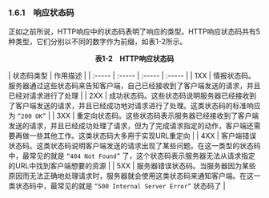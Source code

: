 ### 1.6.1　响应状态码

正如之前所说，HTTP响应中的状态码表明了响应的类型。HTTP响应状态码共有5种类型，它们分别以不同的数字作为前缀，如表1-2所示。

<center class="my_markdown"><b class="my_markdown">表1-2　HTTP响应状态码</b></center>

| 状态码类型 | 作用描述 |
| :-----  | :-----  | :-----  | :-----  |
| 1XX | 情报状态码。服务器通过这些状态码来告知客户端，自己已经接收到了客户端发送的请求，并且已经对请求进行了处理 |
| 2XX | 成功状态码。这些状态码说明服务器已经接收到了客户端发送的请求，并且已经成功地对请求进行了处理。这类状态码的标准响应为 `“200 OK”` |
| 3XX | 重定向状态码。这些状态码表示服务器已经接收到了客户端发送的请求，并且已经成功处理了请求，但为了完成请求指定的动作，客户端还需要再做一些其他工作。这类状态码大多用于实现URL重定向 |
| 4XX | 客户端错误状态码。这类状态码说明客户端发送的请求出现了某些问题。在这一类型的状态码中，最常见的就是 `“404 Not Found”` 了，这个状态码表示服务器无法从请求指定的URL中找到客户端想要的资源 |
| 5XX | 服务器错误状态码。当服务器因为某些原因而无法正确地处理请求时，服务器就会使用这类状态码来通知客户端。在这一类状态码中，最常见的就是 `“500 Internal Server Error”` 状态码了 |

